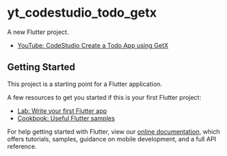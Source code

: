 # yt_codestudio_todo_getx

A new Flutter project.

- [YouTube: CodeStudio Create a Todo App using GetX](https://www.youtube.com/watch?v=lHDVNLQdK3g&t=989s)

## Getting Started

This project is a starting point for a Flutter application.

A few resources to get you started if this is your first Flutter project:

- [Lab: Write your first Flutter app](https://flutter.dev/docs/get-started/codelab)
- [Cookbook: Useful Flutter samples](https://flutter.dev/docs/cookbook)

For help getting started with Flutter, view our
[online documentation](https://flutter.dev/docs), which offers tutorials,
samples, guidance on mobile development, and a full API reference.
